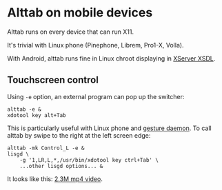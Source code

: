 Alttab on mobile devices
========================

Alttab runs on every device that can run X11.

It's trivial with Linux phone (Pinephone, Librem, Pro1-X, Volla).

With Android, alttab runs fine in Linux chroot
displaying in [XServer XSDL](https://play.google.com/store/apps/details?id=x.org.server).


Touchscreen control
-------------------

Using `-e` option, an external program can pop up the switcher:

```shell
alttab -e &
xdotool key alt+Tab
```

This is particularly useful with Linux phone and 
[gesture daemon](https://git.sr.ht/~mil/lisgd).
To call alttab by swipe to the right at the left screen edge:

```shell
alttab -mk Control_L -e &
lisgd \
    -g '1,LR,L,*,/usr/bin/xdotool key ctrl+Tab' \
    ...other lisgd options... &
```

It looks like this: [2.3M mp4 video](screenshots/alttab-mobile.mp4).

